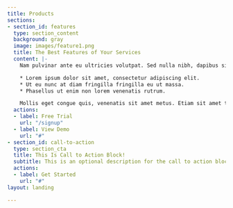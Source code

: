```yaml
---
title: Products
sections:
- section_id: features
  type: section_content
  background: gray
  image: images/feature1.png
  title: The Best Features of Your Services
  content: |-
    Nam pulvinar ante eu ultricies volutpat. Sed nulla nibh, dapibus sit amet cursus quis, fringilla nec sapien. Vestibulum imperdiet nunc bibendum consectetur lobortis.

    * Lorem ipsum dolor sit amet, consectetur adipiscing elit.
    * Ut eu nunc at diam fringilla fringilla eu ut massa.
    * Phasellus ut enim non lorem venenatis rutrum.

    Mollis eget congue quis, venenatis sit amet metus. Etiam sit amet tortor sed justo tempor condimentum.
  actions:
  - label: Free Trial
    url: "/signup"
  - label: View Demo
    url: "#"
- section_id: call-to-action
  type: section_cta
  title: This Is Call to Action Block!
  subtitle: This is an optional description for the call to action block.
  actions:
  - label: Get Started
    url: "#"
layout: landing

---
```

